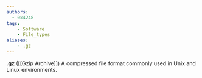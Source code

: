 ```yaml
---
authors:
  - 0x4248
tags:
    - Software
    - File_types
aliases:
    - .gz
---
```

**.gz** ([[Gzip Archive]]) A compressed file format commonly used in Unix and Linux environments.
